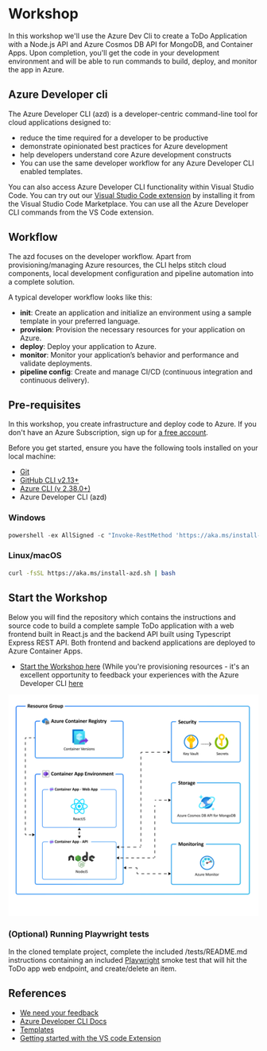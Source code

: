 # Workshop

In this workshop we'll use the Azure Dev Cli to create a ToDo Application with a Node.js API and Azure Cosmos DB API for MongoDB, and Container Apps.
Upon completion, you'll get the code in your development environment and will be able to run commands to build, deploy, and monitor the app in Azure.

## Azure Developer cli

The Azure Developer CLI (azd) is a developer-centric command-line tool for cloud applications designed to:

* reduce the time required for a developer to be productive
* demonstrate opinionated best practices for Azure development
* help developers understand core Azure development constructs
* You can use the same developer workflow for any Azure Developer CLI enabled templates.

You can also access Azure Developer CLI functionality within Visual Studio Code. You can try out our [Visual Studio Code extension](https://marketplace.visualstudio.com/items?itemName=ms-azuretools.azure-dev) by installing it from the Visual Studio Code Marketplace. You can use all the Azure Developer CLI commands from the VS Code extension.

## Workflow

The azd focuses on the developer workflow. Apart from provisioning/managing Azure resources, the CLI helps stitch cloud components, local development configuration and pipeline automation into a complete solution.

A typical developer workflow looks like this:

* **init**: Create an application and initialize an environment using a sample template in your preferred language.
* **provision**: Provision the necessary resources for your application on Azure.
* **deploy**: Deploy your application to Azure.
* **monitor**: Monitor your application’s behavior and performance and validate deployments.
* **pipeline config**: Create and manage CI/CD (continuous integration and continuous delivery).

## Pre-requisites

In this workshop, you create infrastructure and deploy code to Azure. If you don't have an Azure Subscription, sign up for [a free account](https://azure.microsoft.com/free/).

Before you get started, ensure you have the following tools installed on your local machine:

* [Git](https://git-scm.com/)
* [GitHub CLI v2.13+](https://github.com/cli/cli)
* [Azure CLI (v 2.38.0+)](/cli/azure/install-azure-cli)
* Azure Developer CLI (azd)

### Windows

```powershell
powershell -ex AllSigned -c "Invoke-RestMethod 'https://aka.ms/install-azd.ps1' | Invoke-Expression"
```

### Linux/macOS

```bash
curl -fsSL https://aka.ms/install-azd.sh | bash 
```

## Start the Workshop

Below you will find the repository which contains the instructions and source code to build a complete sample ToDo application with a web frontend built in React.js and the backend API built using Typescript Express REST API. Both frontend and backend applications are deployed to Azure Container Apps.

* [Start the Workshop here](https://github.com/Azure-Samples/todo-nodejs-mongo-aca)
(While you're provisioning resources - it's an excellent opportunity to feedback your experiences with the Azure Developer CLI [here](https://microsoft.qualtrics.com/jfe/form/SV_eCHU9Hs0OHDxcii?channel=nodeone)

![workshop architecture](assets/resources.png "Title")

### (Optional) Running Playwright tests

In the cloned template project, complete the included /tests/README.md instructions containing an included [Playwright](https://playwright.dev/) smoke test that will hit the ToDo app web endpoint, and create/delete an item.

## References

* [We need your feedback](https://microsoft.qualtrics.com/jfe/form/SV_eCHU9Hs0OHDxcii?channel=nodeone)
* [Azure Developer CLI Docs](https://docs.microsoft.com/azure/developer/azure-developer-cli/)
* [Templates](https://aka.ms/azure-dev/templates)
* [Getting started with the VS code Extension](https://docs.microsoft.com/azure/developer/azure-developer-cli/debug?pivots=ide-vs-code&tabs=linuxmac)
